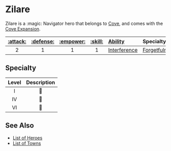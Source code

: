 # Zilare

Zilare is a :magic: Navigator hero that belongs to [Cove](../towns/cove.md), and comes with the [Cove Expansion](../content.md).

| [:attack:](../statistics/attack.md) | [:defense:](../statistics/defense.md) | [:empower:](../statistics/power.md) | [:skill:](../statistics/knowledge.md) | [Ability](../abilities/index.md) | Specialty |
| :---: | :---: | :---: | :---: | :--- | :--- |
| 2 | 1 | 1 | 1 | [Interference](../abilities/interference.md) | [Forgetfulness](#specialty) |


## Specialty

| Level | Description |
| :---: | :---: |
| Ⅰ | 🚧 |
| Ⅳ | 🚧 |
| Ⅵ | 🚧 |


## See Also

- [List of Heroes](index.md)
- [List of Towns](../towns/index.md)

